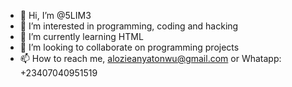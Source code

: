 - 👋 Hi, I’m @5LIM3
- 👀 I’m interested in programming, coding and hacking
- 🌱 I’m currently learning HTML
- 💞️ I’m looking to collaborate on programming projects
- 📫 How to reach me, alozieanyatonwu@gmail.com or Whatapp: +23407040951519

<!---
5LIM3/5LIM3 is a ✨ special ✨ repository because its `README.md` (this file) appears on your GitHub profile.
You can click the Preview link to take a look at your changes.
--->
